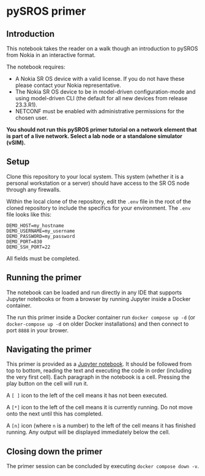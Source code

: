 # pySROS primer

## Introduction

This notebook takes the reader on a walk though an introduction to pySROS from Nokia in an interactive format.

The notebook requires:

* A Nokia SR OS device with a valid license.  If you do not have these please contact your Nokia representative.
* The Nokia SR OS device to be in model-driven configuration-mode and using model-driven CLI (the default for all new devices from release 23.3.R1).
* NETCONF must be enabled with administrative permissions for the chosen user.

**You should not run this pySROS primer tutorial on a network element that is part of a live network.  Select
a lab node or a standalone simulator (vSIM).**

## Setup

Clone this repository to your local system.  This system (whether it is a personal workstation or a server) should have access to the SR OS node through any firewalls.

Within the local clone of the repository, edit the `.env` file in the root of the cloned repository to include the specifics for your environment.  The `.env` file looks like this:

```
DEMO_HOST=my_hostname
DEMO_USERNAME=my_username
DEMO_PASSWORD=my_password
DEMO_PORT=830
DEMO_SSH_PORT=22
```

All fields must be completed.

## Running the primer

The notebook can be loaded and run directly in any IDE that supports Jupyter notebooks or from a browser by running Jupyter inside a Docker container.

The run this primer inside a Docker container run `docker compose up -d` (or `docker-compose up -d` on older Docker installations) and then connect to port `8888` in your brower.

## Navigating the primer

This primer is provided as a [Jupyter notebook](https://jupyter.org/).  It should be followed from top to bottom, reading the text and executing the code in order (including the very first cell).  Each paragraph in the notebook is a cell.  Pressing the play button on the cell will run it.  

A `[ ]` icon to the left of the cell means it has not been executed.

A `[*]` icon to the left of the cell means it is currently running.  Do not move onto the next until this has completed.

A `[n]` icon (where `n` is a number) to the left of the cell means it has finished running.  Any output will be displayed immediately below the cell.

## Closing down the primer

The primer session can be concluded by executing `docker compose down -v`.
